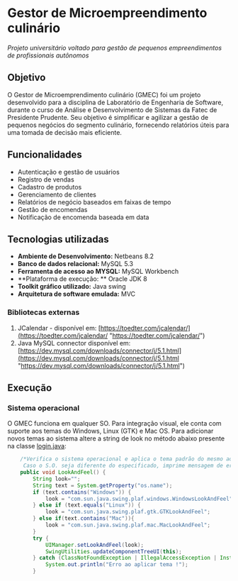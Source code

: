 # Gestor de Microempreendimento culinário
*Projeto universitário voltado para gestão de pequenos empreendimentos de profissionais autônomos*

## Objetivo

O Gestor de Microemprendimento culinário (GMEC) foi um projeto desenvolvido para a disciplina de Laboratório de Engenharia de Software, durante o curso de Análise e Desenvolvimento de Sistemas da Fatec de Presidente Prudente.  Seu objetivo é simplificar e agilizar a gestão de pequenos negócios do segmento culinário, fornecendo relatórios úteis para uma tomada de decisão mais eficiente.

## Funcionalidades

- Autenticação e gestão de usuários
- Registro de vendas
- Cadastro de produtos
- Gerenciamento de clientes
- Relatórios de negócio baseados em faixas de tempo
- Gestão de encomendas
- Notificação de encomenda baseada em data

## Tecnologias utilizadas

- **Ambiente de Desenvolvimento:** Netbeans 8.2
- **Banco de dados relacional:** MySQL 5.3
- **Ferramenta de acesso ao MYSQL:** MySQL Workbench
- **Plataforma de execução: ** Oracle JDK 8
- **Toolkit gráfico utilizado:** Java swing
- **Arquitetura de software emulada:** MVC

### Bibliotecas externas

1. JCalendar - disponível em: [https://toedter.com/jcalendar/](https://toedter.com/jcalendar/ "https://toedter.com/jcalendar/")
2. Java MySQL connector disponível em: [https://dev.mysql.com/downloads/connector/j/5.1.html](https://dev.mysql.com/downloads/connector/j/5.1.html "https://dev.mysql.com/downloads/connector/j/5.1.html")

## Execução

### Sistema operacional

O GMEC funciona em qualquer SO. Para integração visual, ele conta com suporte aos temas do Windows, Linux (GTK) e Mac OS. Para adicionar novos temas ao sistema altere a string de look no método abaixo presente na classe [login.java](https://github.com/Fefefx/Gestor_de_microempreendimento_culinario/blob/master/gmec/src/UI/login.java "login.java"):

```java
    /*Verifica o sistema operacional e aplica o tema padrão do mesmo ao GMEC. 
     Caso o S.O. seja diferente do especificado, imprime mensagem de erro e usa o tema Nimbus.  */  
    public void LookAndFeel() {
        String look="";
        String text = System.getProperty("os.name");
        if (text.contains("Windows")) {
            look = "com.sun.java.swing.plaf.windows.WindowsLookAndFeel";
        } else if (text.equals("Linux")) {
            look = "com.sun.java.swing.plaf.gtk.GTKLookAndFeel";
        } else if(text.contains("Mac")){
            look = "com.sun.java.swing.plaf.mac.MacLookAndFeel";
        }
        try {
            UIManager.setLookAndFeel(look);
            SwingUtilities.updateComponentTreeUI(this);
        } catch (ClassNotFoundException | IllegalAccessException | InstantiationException | UnsupportedLookAndFeelException e) {
            System.out.println("Erro ao aplicar tema !");
        }
```
